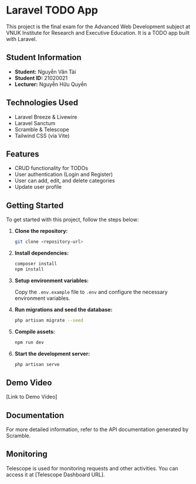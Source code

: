 # Laravel TODO App

This project is the final exam for the Advanced Web Development subject at VNUK Institute for Research and Executive Education. It is a TODO app built with Laravel.

## Student Information

-   **Student:** Nguyễn Văn Tài
-   **Student ID:** 21020021
-   **Lecturer:** Nguyễn Hữu Quyền

## Technologies Used

-   Laravel Breeze & Livewire
-   Laravel Sanctum
-   Scramble & Telescope
-   Tailwind CSS (via Vite)

## Features

-   CRUD functionality for TODOs
-   User authentication (Login and Register)
-   User can add, edit, and delete categories
-   Update user profile

## Getting Started

To get started with this project, follow the steps below:

1. **Clone the repository:**

    ```bash
    git clone <repository-url>
    ```

2. **Install dependencies:**

    ```bash
    composer install
    npm install
    ```

3. **Setup environment variables:**

    Copy the `.env.example` file to `.env` and configure the necessary environment variables.

4. **Run migrations and seed the database:**

    ```bash
    php artisan migrate --seed
    ```

5. **Compile assets:**

    ```bash
    npm run dev
    ```

6. **Start the development server:**

    ```bash
    php artisan serve
    ```

## Demo Video

[Link to Demo Video]

## Documentation

For more detailed information, refer to the API documentation generated by Scramble.

## Monitoring

Telescope is used for monitoring requests and other activities. You can access it at [Telescope Dashboard URL].
